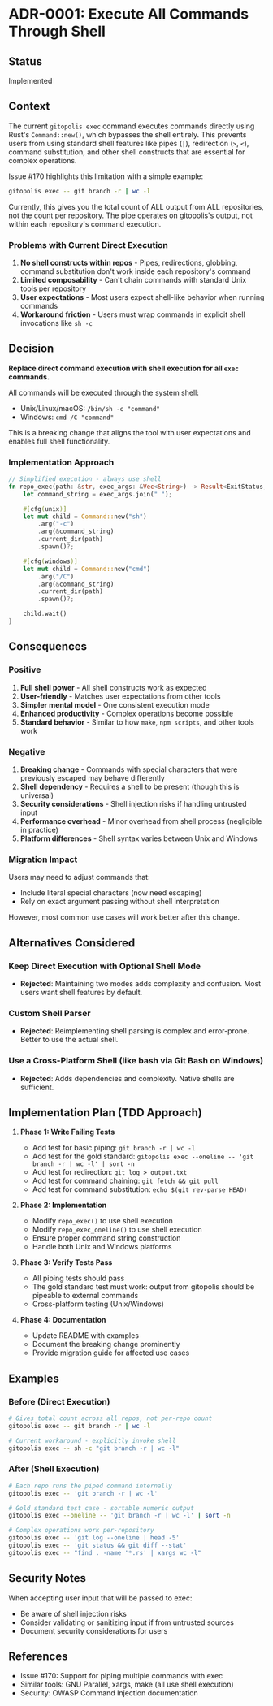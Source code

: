 # ADR-0001: Execute All Commands Through Shell

## Status

Implemented

## Context

The current `gitopolis exec` command executes commands directly using Rust's `Command::new()`, which bypasses the shell entirely. This prevents users from using standard shell features like pipes (`|`), redirection (`>`, `<`), command substitution, and other shell constructs that are essential for complex operations.

Issue #170 highlights this limitation with a simple example:
```bash
gitopolis exec -- git branch -r | wc -l
```

Currently, this gives you the total count of ALL output from ALL repositories, not the count per repository. The pipe operates on gitopolis's output, not within each repository's command execution.

### Problems with Current Direct Execution

1. **No shell constructs within repos** - Pipes, redirections, globbing, command substitution don't work inside each repository's command
2. **Limited composability** - Can't chain commands with standard Unix tools per repository
3. **User expectations** - Most users expect shell-like behavior when running commands
4. **Workaround friction** - Users must wrap commands in explicit shell invocations like `sh -c`

## Decision

**Replace direct command execution with shell execution for all `exec` commands.**

All commands will be executed through the system shell:
- Unix/Linux/macOS: `/bin/sh -c "command"`
- Windows: `cmd /C "command"`

This is a breaking change that aligns the tool with user expectations and enables full shell functionality.

### Implementation Approach

```rust
// Simplified execution - always use shell
fn repo_exec(path: &str, exec_args: &Vec<String>) -> Result<ExitStatus, Error> {
    let command_string = exec_args.join(" ");

    #[cfg(unix)]
    let mut child = Command::new("sh")
        .arg("-c")
        .arg(&command_string)
        .current_dir(path)
        .spawn()?;

    #[cfg(windows)]
    let mut child = Command::new("cmd")
        .arg("/C")
        .arg(&command_string)
        .current_dir(path)
        .spawn()?;

    child.wait()
}
```

## Consequences

### Positive

1. **Full shell power** - All shell constructs work as expected
2. **User-friendly** - Matches user expectations from other tools
3. **Simpler mental model** - One consistent execution mode
4. **Enhanced productivity** - Complex operations become possible
5. **Standard behavior** - Similar to how `make`, `npm scripts`, and other tools work

### Negative

1. **Breaking change** - Commands with special characters that were previously escaped may behave differently
2. **Shell dependency** - Requires a shell to be present (though this is universal)
3. **Security considerations** - Shell injection risks if handling untrusted input
4. **Performance overhead** - Minor overhead from shell process (negligible in practice)
5. **Platform differences** - Shell syntax varies between Unix and Windows

### Migration Impact

Users may need to adjust commands that:
- Include literal special characters (now need escaping)
- Rely on exact argument passing without shell interpretation

However, most common use cases will work better after this change.

## Alternatives Considered

### Keep Direct Execution with Optional Shell Mode
- **Rejected**: Maintaining two modes adds complexity and confusion. Most users want shell features by default.

### Custom Shell Parser
- **Rejected**: Reimplementing shell parsing is complex and error-prone. Better to use the actual shell.

### Use a Cross-Platform Shell (like bash via Git Bash on Windows)
- **Rejected**: Adds dependencies and complexity. Native shells are sufficient.

## Implementation Plan (TDD Approach)

1. **Phase 1: Write Failing Tests**
   - Add test for basic piping: `git branch -r | wc -l`
   - Add test for the gold standard: `gitopolis exec --oneline -- 'git branch -r | wc -l' | sort -n`
   - Add test for redirection: `git log > output.txt`
   - Add test for command chaining: `git fetch && git pull`
   - Add test for command substitution: `echo $(git rev-parse HEAD)`

2. **Phase 2: Implementation**
   - Modify `repo_exec()` to use shell execution
   - Modify `repo_exec_oneline()` to use shell execution
   - Ensure proper command string construction
   - Handle both Unix and Windows platforms

3. **Phase 3: Verify Tests Pass**
   - All piping tests should pass
   - The gold standard test must work: output from gitopolis should be pipeable to external commands
   - Cross-platform testing (Unix/Windows)

4. **Phase 4: Documentation**
   - Update README with examples
   - Document the breaking change prominently
   - Provide migration guide for affected use cases

## Examples

### Before (Direct Execution)
```bash
# Gives total count across all repos, not per-repo count
gitopolis exec -- git branch -r | wc -l

# Current workaround - explicitly invoke shell
gitopolis exec -- sh -c "git branch -r | wc -l"
```

### After (Shell Execution)
```bash
# Each repo runs the piped command internally
gitopolis exec -- 'git branch -r | wc -l'

# Gold standard test case - sortable numeric output
gitopolis exec --oneline -- 'git branch -r | wc -l' | sort -n

# Complex operations work per-repository
gitopolis exec -- 'git log --oneline | head -5'
gitopolis exec -- 'git status && git diff --stat'
gitopolis exec -- "find . -name '*.rs' | xargs wc -l"
```

## Security Notes

When accepting user input that will be passed to exec:
- Be aware of shell injection risks
- Consider validating or sanitizing input if from untrusted sources
- Document security considerations for users

## References

- Issue #170: Support for piping multiple commands with exec
- Similar tools: GNU Parallel, xargs, make (all use shell execution)
- Security: OWASP Command Injection documentation